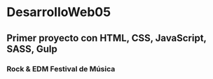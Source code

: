 # DesarrolloWeb05
## Primer proyecto con HTML, CSS, JavaScript, SASS, Gulp
### Rock & EDM Festival de Música
